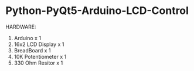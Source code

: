 # Python-PyQt5-Arduino-LCD-Control

HARDWARE:
1. Arduino x 1
2. 16x2 LCD Display x 1
3. BreadBoard x 1
4. 10K Potentiometer x 1
5. 330 Ohm Resitor x 1
